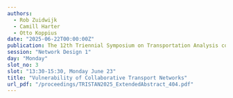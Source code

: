 ```yaml
---
authors:
  - Rob Zuidwijk
  - Camill Harter
  - Otto Koppius
date: "2025-06-22T00:00:00Z"
publication: The 12th Triennial Symposium on Transportation Analysis conference
session: "Network Design 1"
day: "Monday"
slot_no: 3
slot: "13:30-15:30, Monday June 23"
title: "Vulnerability of Collaborative Transport Networks"
url_pdf: "/proceedings/TRISTAN2025_ExtendedAbstract_404.pdf"
---
```

